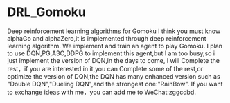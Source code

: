 # DRL_Gomoku
Deep reinforcement learning algorithms for Gomoku
I think you must know alphaGo and alphaZero,it is implemented through deep reinforcement learning algorithm.
We implement and train an agent to play Gomoku.
I plan to use DQN,PG,A3C,DDPG to implement this agent,but I am too busy,so i just implement the version of DQN,in the days to come,
I will Complete the rest，if you are interested in it,you can Complete some of the rest,or optimize the version of DQN,the DQN has 
many enhanced version such as "Double DQN","Dueling DQN",and the strongest one:"RainBow".
If you want to exchange ideas with me，you can add me to WeChat:zggcdbd.
